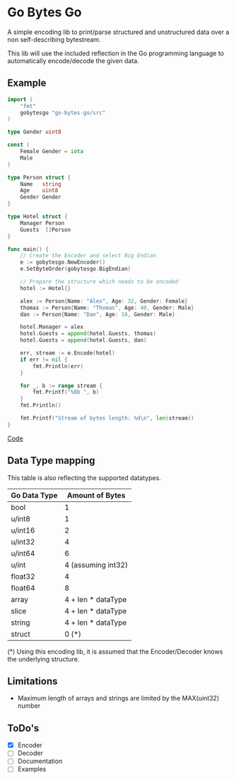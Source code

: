 # Go Bytes Go

A simple encoding lib to print/parse structured and unstructured data over a non self-describing bytestream.

This lib will use the included reflection in the Go programming language to automatically encode/decode the given data.

## Example
```go
import (
	"fmt"
	gobytesgo "go-bytes-go/src"
)

type Gender uint8

const (
	Female Gender = iota
	Male
)

type Person struct {
	Name   string
	Age    uint8
	Gender Gender
}

type Hotel struct {
	Manager Person
	Guests  []Person
}

func main() {
	// Create the Encoder and select Big Endian
	e := gobytesgo.NewEncoder()
	e.SetByteOrder(gobytesgo.BigEndian)

	// Prepare the structure which needs to be encoded
	hotel := Hotel{}

	alex := Person{Name: "Alex", Age: 32, Gender: Female}
	thomas := Person{Name: "Thomas", Age: 40, Gender: Male}
	dan := Person{Name: "Dan", Age: 18, Gender: Male}

	hotel.Manager = alex
	hotel.Guests = append(hotel.Guests, thomas)
	hotel.Guests = append(hotel.Guests, dan)

	err, stream := e.Encode(hotel)
	if err != nil {
		fmt.Println(err)
	}

	for _, b := range stream {
		fmt.Printf("%8b ", b)
	}
	fmt.Println()

	fmt.Printf("Stream of bytes length: %d\n", len(stream))
}
```
[Code](./example/main.go)

## Data Type mapping
This table is also reflecting the supported datatypes.

| Go Data Type | Amount of Bytes    |
|--------------|--------------------|
 | bool         | 1                  |
 | u/int8       | 1                  |
 | u/int16      | 2                  |
 | u/int32      | 4                  |
 | u/int64      | 6                  |
 | u/int        | 4 (assuming int32) |
 | float32      | 4                  |
 | float64      | 8                  |
 | array        | 4 + len * dataType |
 | slice        | 4 + len * dataType |
 | string       | 4 + len * dataType |           
| struct       | 0 (*)              |

(*) Using this encoding lib, it is assumed that the Encoder/Decoder knows the underlying structure.

## Limitations
- Maximum length of arrays and strings are limited by the MAX(uint32) number

## ToDo's
- [X] Encoder
- [ ] Decoder
- [ ] Documentation
- [ ] Examples 